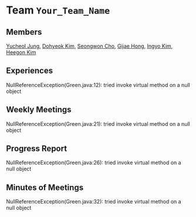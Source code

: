Team ``Your_Team_Name``
=======================

Members
-------

[Yucheol Jung](@ycjung), [Dohyeok Kim](@dohyeokkim), [Seongwon Cho](@kardy04), [Gijae Hong](@todok1020), [Ingyo Kim](@jik0730), [Heegon Kim](@sinjint)

Experiences
-----------

NullReferenceException(Green.java:12): tried invoke virtual method on a null object


Weekly Meetings
---------------

NullReferenceException(Green.java:21): tried invoke virtual method on a null object

Progress Report
---------------

NullReferenceException(Green.java:26): tried invoke virtual method on a null object


Minutes of Meetings
-------------------

NullReferenceException(Green.java:32): tried invoke virtual method on a null object
